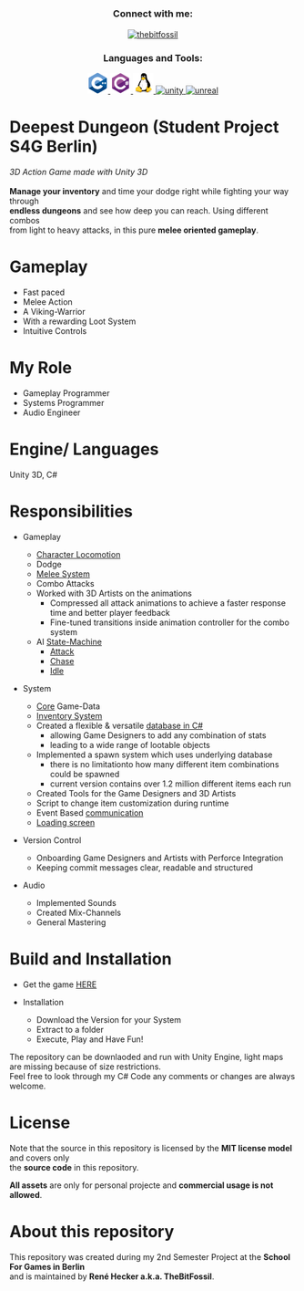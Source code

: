 <h3 align="center">Connect with me:</h3>
<p align="center">
<a href="https://linkedin.com/in/thebitfossil" target="blank"><img align="center" src="https://raw.githubusercontent.com/rahuldkjain/github-profile-readme-generator/master/src/images/icons/Social/linked-in-alt.svg" alt="thebitfossil" height="30" width="40" /></a>
</p>

<h3 align="center">Languages and Tools:</h3>
<p align="center"> <a href="https://www.w3schools.com/cpp/" target="_blank" rel="noreferrer"> <img src="https://raw.githubusercontent.com/devicons/devicon/master/icons/cplusplus/cplusplus-original.svg" alt="cplusplus" width="36" height="36"/> </a> <a href="https://www.w3schools.com/cs/" target="_blank" rel="noreferrer"> <img src="https://raw.githubusercontent.com/devicons/devicon/master/icons/csharp/csharp-original.svg" alt="csharp" width="36" height="36"/> </a> <a href="https://www.linux.org/" target="_blank" rel="noreferrer"> <img src="https://raw.githubusercontent.com/devicons/devicon/master/icons/linux/linux-original.svg" alt="linux" width="36" height="36"/> </a> <a href="https://unity.com/" target="_blank" rel="noreferrer"> <img src="https://www.vectorlogo.zone/logos/unity3d/unity3d-icon.svg" alt="unity" width="36" height="40"/> </a> <a href="https://unrealengine.com/" target="_blank" rel="noreferrer"> <img src="https://raw.githubusercontent.com/kenangundogan/fontisto/036b7eca71aab1bef8e6a0518f7329f13ed62f6b/icons/svg/brand/unreal-engine.svg" alt="unreal" width="36" height="36"/> </a> </p>

# Deepest Dungeon (Student Project S4G Berlin)

*3D Action Game made with Unity 3D*\
\
**Manage your inventory** and time your dodge right while fighting your way through \
**endless dungeons** and see how deep you can reach. Using different combos \
from light to heavy attacks, in this pure **melee oriented gameplay**.

# Gameplay
* Fast paced
* Melee Action
* A Viking-Warrior
* With a rewarding Loot System
* Intuitive Controls

# My Role
* Gameplay Programmer
* Systems Programmer
* Audio Engineer

# Engine/ Languages
Unity 3D, C#

# Responsibilities
- Gameplay
  * <a href ="https://github.com/TheBitFossil/DeepestDungeon/tree/master/Assets/_Source/Actors/Player/Scripts">Character Locomotion</a>
  * Dodge
  * <a href ="https://github.com/TheBitFossil/DeepestDungeon/tree/master/Assets/_Source/Actors/Player/Weapons">Melee System</a>
  * Combo Attacks
  * Worked with 3D Artists on the animations 
    - Compressed all attack animations to achieve a faster response time and better player feedback
    - Fine-tuned transitions inside animation controller for the combo system
  * AI <a href ="https://github.com/TheBitFossil/DeepestDungeon/tree/master/Assets/_Source/Actors/Enemies">State-Machine
    - <a href ="https://github.com/TheBitFossil/DeepestDungeon/blob/master/Assets/_Source/Actors/Enemies/States/AttackState.cs">Attack</a>
    - <a href ="https://github.com/TheBitFossil/DeepestDungeon/blob/master/Assets/_Source/Actors/Enemies/States/ChaseState.cs">Chase</a>
    - <a href ="https://github.com/TheBitFossil/DeepestDungeon/blob/master/Assets/_Source/Actors/Enemies/States/IdleState.cs">Idle</a>
- System
  * <a href ="https://github.com/TheBitFossil/DeepestDungeon/blob/master/Assets/_Source/Coordinators/Game.cs">Core</a> Game-Data
  * <a href ="https://github.com/TheBitFossil/DeepestDungeon/tree/master/Assets/_Source/Inventory/Scripts">Inventory System</a>
  * Created a flexible & versatile <a href ="https://github.com/TheBitFossil/DeepestDungeon/tree/master/Assets/_Source/Loot/ItemDatabase">database in C#</a> 
    - allowing Game Designers to add any combination of stats
    - leading to a wide range of lootable objects
  * Implemented a spawn system which uses underlying database
    - there is no limitationto how many different item combinations could be spawned
    - current version contains over 1.2 million different items each run
  * Created Tools for the Game Designers and 3D Artists 
   - Script to change item customization during runtime 
   * Event Based <a href ="https://github.com/TheBitFossil/DeepestDungeon/tree/master/Assets/_Source/Coordinators">communication</a>
   * <a href ="https://github.com/TheBitFossil/DeepestDungeon/blob/master/Assets/_Source/Coordinators/LoadingScreen.cs">Loading screen</a>

- Version Control
  * Onboarding Game Designers and Artists with Perforce Integration
  * Keeping commit messages clear, readable and structured
 
- Audio
  * Implemented Sounds
  * Created Mix-Channels 
  * General Mastering

# Build and Installation
* Get the game [HERE](https://s4g.itch.io/deepest-dungeon)

* Installation
  - Download the Version for your System
  - Extract to a folder
  - Execute, Play and Have Fun!

The repository can be downlaoded and run with Unity Engine, light maps are missing because of size restrictions. \
Feel free to look through my C# Code any comments or changes are always welcome.

# License
Note that the source in this repository is licensed by the **MIT license model** and covers only \
the **source code** in this repository.

**All assets** are only for personal projecte and **commercial usage is not allowed**.

# About this repository
This repository was created during my 2nd Semester Project at the **School For Games in Berlin** \
and is maintained by **René Hecker a.k.a. TheBitFossil**.

